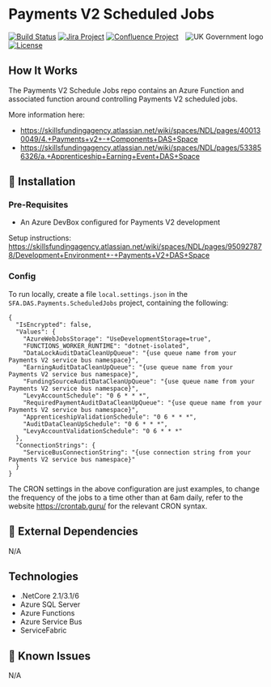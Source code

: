 # Payments V2 Scheduled Jobs

<img src="https://avatars.githubusercontent.com/u/9841374?s=200&v=4" align="right" alt="UK Government logo">

[![Build Status](https://dev.azure.com/sfa-gov-uk/DCT/_apis/build/status/GitHub/Service%20Fabric/SkillsFundingAgency.das-payments-v2-scheduledjobs?branchName=main)](https://dev.azure.com/sfa-gov-uk/DCT/_apis/build/status/GitHub/Service%20Fabric/SkillsFundingAgency.das-payments-v2-scheduledjobs?branchName=main)
[![Jira Project](https://img.shields.io/badge/Jira-Project-blue)](https://skillsfundingagency.atlassian.net/secure/RapidBoard.jspa?rapidView=782&projectKey=PV2)
[![Confluence Project](https://img.shields.io/badge/Confluence-Project-blue)](https://skillsfundingagency.atlassian.net/wiki/spaces/NDL/pages/3700621400/Provider+and+Employer+Payments+Payments+BAU)
[![License](https://img.shields.io/badge/license-MIT-lightgrey.svg?longCache=true&style=flat-square)](https://en.wikipedia.org/wiki/MIT_License)


## How It Works

The Payments V2 Schedule Jobs repo contains an Azure Function and associated function around controlling Payments V2 scheduled jobs.

More information here: 
- https://skillsfundingagency.atlassian.net/wiki/spaces/NDL/pages/400130049/4.+Payments+v2+-+Components+DAS+Space
- https://skillsfundingagency.atlassian.net/wiki/spaces/NDL/pages/533856326/a.+Apprenticeship+Earning+Event+DAS+Space

## 🚀 Installation

### Pre-Requisites

* An Azure DevBox configured for Payments V2 development

Setup instructions: https://skillsfundingagency.atlassian.net/wiki/spaces/NDL/pages/950927878/Development+Environment+-+Payments+V2+DAS+Space

### Config

To run locally, create a file `local.settings.json` in the `SFA.DAS.Payments.ScheduledJobs` project, containing the following:

```
{
  "IsEncrypted": false,
  "Values": {
    "AzureWebJobsStorage": "UseDevelopmentStorage=true",
    "FUNCTIONS_WORKER_RUNTIME": "dotnet-isolated",
    "DataLockAuditDataCleanUpQueue": "{use queue name from your Payments V2 service bus namespace}",
    "EarningAuditDataCleanUpQueue": "{use queue name from your Payments V2 service bus namespace}",
    "FundingSourceAuditDataCleanUpQueue": "{use queue name from your Payments V2 service bus namespace}",
    "LevyAccountSchedule": "0 6 * * *",
    "RequiredPaymentAuditDataCleanUpQueue": "{use queue name from your Payments V2 service bus namespace}",
    "ApprenticeshipValidationSchedule": "0 6 * * *",
    "AuditDataCleanUpSchedule": "0 6 * * *",
    "LevyAccountValidationSchedule": "0 6 * * *"
  },
  "ConnectionStrings": {
    "ServiceBusConnectionString": "{use connection string from your Payments V2 service bus namespace}"
  }
}
```

The CRON settings in the above configuration are just examples, to change the frequency of the jobs to a time other than at 6am daily, refer to the website https://crontab.guru/ for the relevant CRON syntax.

## 🔗 External Dependencies

N/A

## Technologies

* .NetCore 2.1/3.1/6
* Azure SQL Server
* Azure Functions
* Azure Service Bus
* ServiceFabric

## 🐛 Known Issues

N/A
